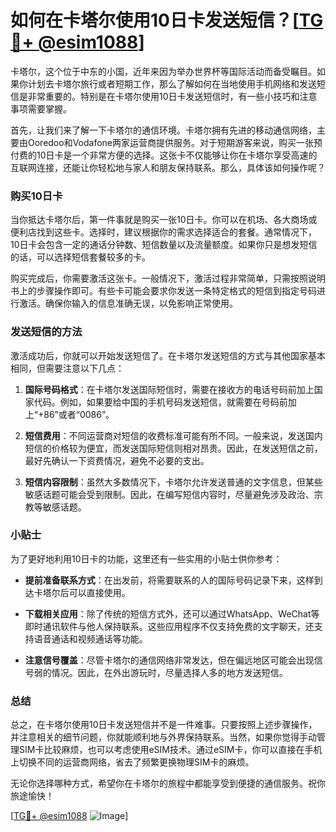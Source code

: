 # 如何在卡塔尔使用10日卡发送短信？[[TG💪+ @esim1088](https://t.me/s/esim1088)]

卡塔尔，这个位于中东的小国，近年来因为举办世界杯等国际活动而备受瞩目。如果你计划去卡塔尔旅行或者短期工作，那么了解如何在当地使用手机网络和发送短信是非常重要的。特别是在卡塔尔使用10日卡发送短信时，有一些小技巧和注意事项需要掌握。

首先，让我们来了解一下卡塔尔的通信环境。卡塔尔拥有先进的移动通信网络，主要由Ooredoo和Vodafone两家运营商提供服务。对于短期游客来说，购买一张预付费的10日卡是一个非常方便的选择。这张卡不仅能够让你在卡塔尔享受高速的互联网连接，还能让你轻松地与家人和朋友保持联系。那么，具体该如何操作呢？

### 购买10日卡

当你抵达卡塔尔后，第一件事就是购买一张10日卡。你可以在机场、各大商场或便利店找到这些卡。选择时，建议根据你的需求选择适合的套餐。通常情况下，10日卡会包含一定的通话分钟数、短信数量以及流量额度。如果你只是想发短信的话，可以选择短信套餐较多的卡。

购买完成后，你需要激活这张卡。一般情况下，激活过程非常简单，只需按照说明书上的步骤操作即可。有些卡可能会要求你发送一条特定格式的短信到指定号码进行激活。确保你输入的信息准确无误，以免影响正常使用。

### 发送短信的方法

激活成功后，你就可以开始发送短信了。在卡塔尔发送短信的方式与其他国家基本相同，但需要注意以下几点：

1. **国际号码格式**：在卡塔尔发送国际短信时，需要在接收方的电话号码前加上国家代码。例如，如果要给中国的手机号码发送短信，就需要在号码前加上“+86”或者“0086”。

2. **短信费用**：不同运营商对短信的收费标准可能有所不同。一般来说，发送国内短信的价格较为便宜，而发送国际短信则相对昂贵。因此，在发送短信之前，最好先确认一下资费情况，避免不必要的支出。

3. **短信内容限制**：虽然大多数情况下，卡塔尔允许发送普通的文字信息，但某些敏感话题可能会受到限制。因此，在编写短信内容时，尽量避免涉及政治、宗教等敏感话题。

### 小贴士

为了更好地利用10日卡的功能，这里还有一些实用的小贴士供你参考：

- **提前准备联系方式**：在出发前，将需要联系的人的国际号码记录下来，这样到达卡塔尔后可以直接使用。
  
- **下载相关应用**：除了传统的短信方式外，还可以通过WhatsApp、WeChat等即时通讯软件与他人保持联系。这些应用程序不仅支持免费的文字聊天，还支持语音通话和视频通话等功能。

- **注意信号覆盖**：尽管卡塔尔的通信网络非常发达，但在偏远地区可能会出现信号弱的情况。因此，在外出游玩时，尽量选择人多的地方发送短信。

### 总结

总之，在卡塔尔使用10日卡发送短信并不是一件难事。只要按照上述步骤操作，并注意相关的细节问题，你就能顺利地与外界保持联系。当然，如果你觉得手动管理SIM卡比较麻烦，也可以考虑使用eSIM技术。通过eSIM卡，你可以直接在手机上切换不同的运营商网络，省去了频繁更换物理SIM卡的麻烦。

无论你选择哪种方式，希望你在卡塔尔的旅程中都能享受到便捷的通信服务。祝你旅途愉快！

[[TG💪+ @esim1088](https://t.me/s/esim1088) ![Image](https://i.postimg.cc/4NQfJmqS/Snipaste-2025-05-13-00-14-12.png)]